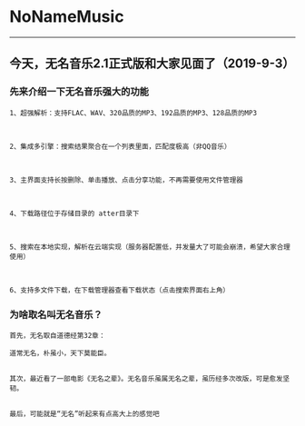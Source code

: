 # NoNameMusic
---
## 今天，无名音乐2.1正式版和大家见面了（2019-9-3）




### 先来介绍一下无名音乐强大的功能 

	1、超强解析：支持FLAC、WAV、320品质的MP3、192品质的MP3、128品质的MP3
	
	
	
	2、集成多引擎：搜索结果聚合在一个列表里面，匹配度极高（非QQ音乐）
	
	
	
	3、主界面支持长按删除、单击播放、点击分享功能，不再需要使用文件管理器
	
	
	
	4、下载路径位于存储目录的 atter目录下
	
	
	
	5、搜索在本地实现，解析在云端实现（服务器配置低，并发量大了可能会崩溃，希望大家合理使用）
	
	
	
	6、支持多文件下载，在下载管理器查看下载状态（点击搜索界面右上角）
	
	
### 为啥取名叫无名音乐？ 
	
	
	首先，无名取自道德经第32章：
	
	道常无名，朴虽小，天下莫能臣。
	
	
	其次，最近看了一部电影《无名之辈》。无名音乐虽属无名之辈，虽历经多次改版，可是愈发坚韧。
	
	
	最后，可能就是“无名”听起来有点高大上的感觉吧
